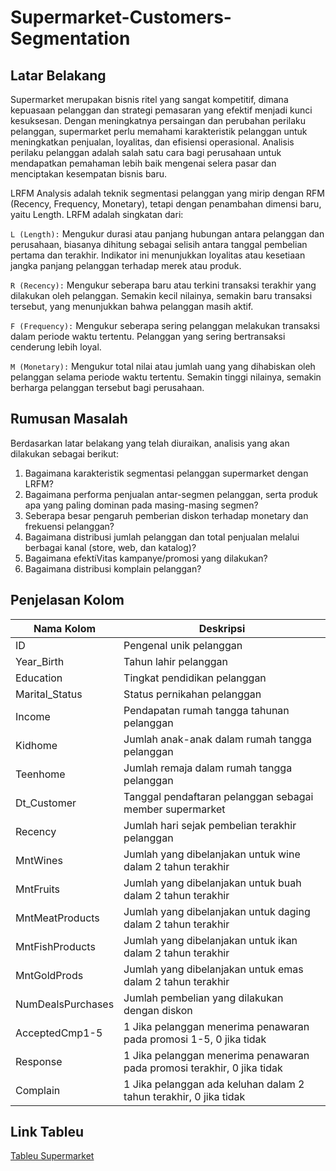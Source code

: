# Supermarket-Customers-Segmentation

## Latar Belakang

Supermarket merupakan bisnis ritel yang sangat kompetitif, dimana kepuasaan pelanggan dan strategi pemasaran yang efektif menjadi kunci kesuksesan. Dengan meningkatnya persaingan dan perubahan perilaku pelanggan, supermarket perlu memahami karakteristik pelanggan untuk meningkatkan penjualan, loyalitas, dan efisiensi operasional. Analisis perilaku pelanggan adalah salah satu cara bagi perusahaan untuk mendapatkan pemahaman lebih baik mengenai selera pasar dan menciptakan kesempatan bisnis baru. 

LRFM Analysis adalah teknik segmentasi pelanggan yang mirip dengan RFM (Recency, Frequency, Monetary), tetapi dengan penambahan dimensi baru, yaitu Length. LRFM adalah singkatan dari:

`L (Length):` Mengukur durasi atau panjang hubungan antara pelanggan dan perusahaan, biasanya dihitung sebagai selisih antara tanggal pembelian pertama dan terakhir. Indikator ini menunjukkan loyalitas atau kesetiaan jangka panjang pelanggan terhadap merek atau produk.

`R (Recency):` Mengukur seberapa baru atau terkini transaksi terakhir yang dilakukan oleh pelanggan. Semakin kecil nilainya, semakin baru transaksi tersebut, yang menunjukkan bahwa pelanggan masih aktif.

`F (Frequency):` Mengukur seberapa sering pelanggan melakukan transaksi dalam periode waktu tertentu. Pelanggan yang sering bertransaksi cenderung lebih loyal.

`M (Monetary):` Mengukur total nilai atau jumlah uang yang dihabiskan oleh pelanggan selama periode waktu tertentu. Semakin tinggi nilainya, semakin berharga pelanggan tersebut bagi perusahaan.

## Rumusan Masalah
Berdasarkan latar belakang yang telah diuraikan, analisis yang akan dilakukan sebagai berikut:
1. Bagaimana karakteristik segmentasi pelanggan supermarket dengan LRFM?
2. Bagaimana performa penjualan antar-segmen pelanggan, serta produk apa yang paling dominan pada masing-masing segmen?
3. Seberapa besar pengaruh pemberian diskon terhadap monetary dan frekuensi pelanggan?
4. Bagaimana distribusi jumlah pelanggan dan total penjualan melalui berbagai kanal (store, web, dan katalog)?
5. Bagaimana efektiVitas kampanye/promosi yang dilakukan?
6. Bagaimana distribusi komplain pelanggan?

## Penjelasan Kolom
|Nama Kolom|Deskripsi|
|-----------|---------|
|ID|Pengenal unik pelanggan|
|Year_Birth|Tahun lahir pelanggan|
|Education|Tingkat pendidikan pelanggan|
|Marital_Status|Status pernikahan pelanggan|
|Income|Pendapatan rumah tangga tahunan pelanggan|
|Kidhome|Jumlah anak-anak dalam rumah tangga pelanggan|
|Teenhome|Jumlah remaja dalam rumah tangga pelanggan|
|Dt_Customer|Tanggal pendaftaran pelanggan sebagai member supermarket|
|Recency|Jumlah hari sejak pembelian terakhir pelanggan|
|MntWines|Jumlah yang dibelanjakan untuk wine dalam 2 tahun terakhir|
|MntFruits|Jumlah yang dibelanjakan untuk buah dalam 2 tahun terakhir|
|MntMeatProducts|Jumlah yang dibelanjakan untuk daging dalam 2 tahun terakhir|
|MntFishProducts|Jumlah yang dibelanjakan untuk ikan dalam 2 tahun terakhir|
|MntGoldProds|Jumlah yang dibelanjakan untuk emas dalam 2 tahun terakhir|
|NumDealsPurchases|Jumlah pembelian yang dilakukan dengan diskon|
|AcceptedCmp1-5|1 Jika pelanggan menerima penawaran pada promosi 1-5, 0 jika tidak|
|Response|1 Jika pelanggan menerima penawaran pada promosi terakhir, 0 jika tidak|
|Complain|1 Jika pelanggan ada keluhan dalam 2 tahun terakhir, 0 jika tidak|

## Link Tableu
[Tableu Supermarket](https://public.tableau.com/views/Capstone2_Kirana/Cover?:language=en-US&publish=yes&:sid=&:redirect=auth&:display_count=n&:origin=viz_share_link)
